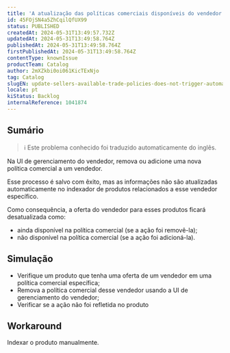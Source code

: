 ```yaml
---
title: 'A atualização das políticas comerciais disponíveis do vendedor não aciona a indexação automática'
id: 45FOjSN4a5ZhCqilQfUX99
status: PUBLISHED
createdAt: 2024-05-31T13:49:57.732Z
updatedAt: 2024-05-31T13:49:58.764Z
publishedAt: 2024-05-31T13:49:58.764Z
firstPublishedAt: 2024-05-31T13:49:58.764Z
contentType: knownIssue
productTeam: Catalog
author: 2mXZkbi0oi061KicTExNjo
tag: Catalog
slugEN: update-sellers-available-trade-policies-does-not-trigger-automatic-indexation
locale: pt
kiStatus: Backlog
internalReference: 1041874
---
```


## Sumário

>ℹ️ Este problema conhecido foi traduzido automaticamente do inglês.


Na UI de gerenciamento do vendedor, remova ou adicione uma nova política comercial a um vendedor.

Esse processo é salvo com êxito, mas as informações não são atualizadas automaticamente no indexador de produtos relacionados a esse vendedor específico.

Como consequência, a oferta do vendedor para esses produtos ficará desatualizada como:
- ainda disponível na política comercial (se a ação foi removê-la);
- não disponível na política comercial (se a ação foi adicioná-la).


## Simulação



- Verifique um produto que tenha uma oferta de um vendedor em uma política comercial específica;
- Remova a política comercial desse vendedor usando a UI de gerenciamento do vendedor;
- Verificar se a ação não foi refletida no produto

## Workaround


Indexar o produto manualmente.





